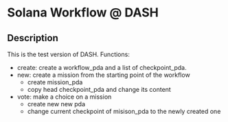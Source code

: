 # Solana Workflow @ DASH

## Description

This is the test version of DASH. Functions:

- create: create a workflow_pda and a list of checkpoint_pda.
- new: create a mission from the starting point of the workflow
  - create mission_pda
  - copy head checkpoint_pda and change its content
- vote: make a choice on a mission
  - create new new pda
  - change current checkpoint of misison_pda to the newly created one
